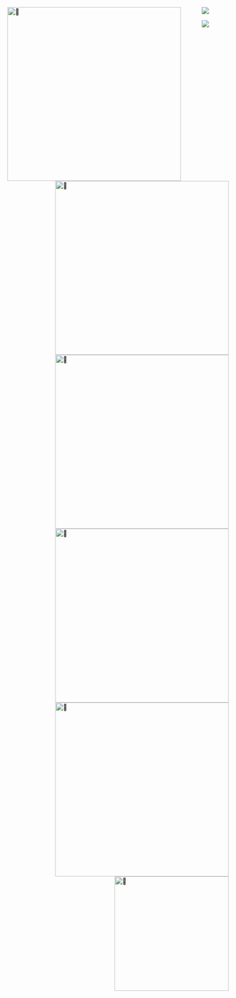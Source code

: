 [<img align="left" width="395" alt="🤿" src="https://metrics.lecoq.io/ba2in9a?template=classic&base.header=0&base.activity=0&base.community=0&base.metadata=0&followup=1&people=1&achievements=1&discussions=1&pagespeed=1&followup.sections=repositories&followup.indepth=true&people.limit=14&people.identicons=true&people.size=28&people.types=followers%2C%20following&people.shuffle=false&achievements.threshold=C&achievements.secrets=true&achievements.display=detailed&achievements.limit=0&discussions.categories=true&discussions.categories.limit=1&pagespeed.url=https%3A%2F%2Fba2in9a.top%2Fabout%2F&pagespeed.detailed=false&pagespeed.screenshot=true&config.timezone=Asia%2FShanghai&config.twemoji=true">](#)

[<img align="right" width="395" alt="🤿" src="https://metrics.lecoq.io/ba2in9a?template=classic&base.header=0&base.repositories=0&base.metadata=0&isocalendar=1&languages=1&isocalendar.duration=half-year&languages.limit=8&languages.threshold=0%25&languages.colors=github&languages.sections=most-used&languages.indepth=false&languages.analysis.timeout=15&languages.categories=markup%2C%20programming&languages.recent.categories=markup%2C%20programming&languages.recent.load=300&languages.recent.days=14&config.timezone=Asia%2FShanghai">](#)

[<img align="right" width="395" alt="🤿" src="http://github-readme-streak-stats.herokuapp.com?user=ba2in9a&hide_border=true&theme=vue">](#)

[<img align="right" width="395" alt="🤿" src="https://activity-graph.herokuapp.com/graph?username=ba2in9a&theme=github-light">](#)

[<img align="right" width="395" alt="🤿" src="https://github-readme-stats.vercel.app/api?username=ba2in9a&hide_border=true&show_icons=true&theme=vue">](#)

[<img align="right" width="260" alt="🤿" src="https://cdn.jsdelivr.net/gh/ba2in9a/PicGo/img/202201292027004.png">](#)

<p align="center">
  <a href="https://chat.getloli.com/room/@ba2in9a?title=ba2in9a-chatroom"><img src="https://chat.getloli.com/room/@ba2in9a/svg?width=800&height=340&limit=20&theme=light&title=ba2in9a@github:%20~&fontSize=13"></a>
</p>

<p align="center"> 
  <img src="https://profile-counter.glitch.me/ba2in9a/count.svg" />
</p>
